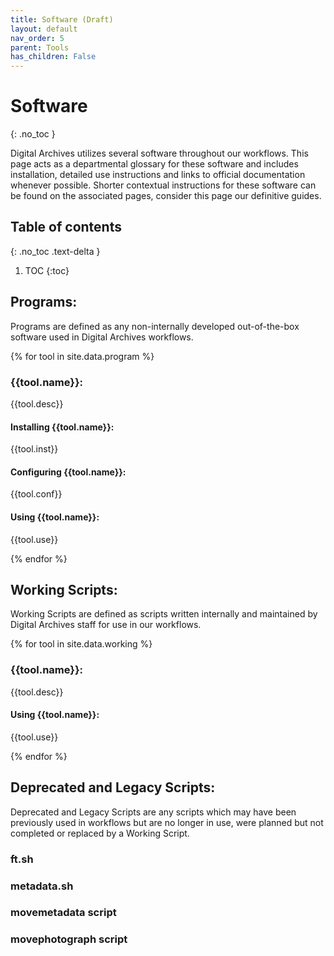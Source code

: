 ```yaml
---
title: Software (Draft)
layout: default
nav_order: 5
parent: Tools
has_children: False
---
```


# Software
{: .no_toc }

Digital Archives utilizes several software throughout our workflows. This page acts as a departmental glossary for these software and includes installation, detailed use instructions and links to official documentation whenever possible. Shorter contextual instructions for these software can be found on the associated pages, consider this page our definitive guides.

## Table of contents
{: .no_toc .text-delta }

1. TOC
{:toc}

## Programs:

Programs are defined as any non-internally developed out-of-the-box software used in Digital Archives workflows.

{% for tool in site.data.program %}

### {{tool.name}}:
{{tool.desc}}

#### Installing {{tool.name}}:
{{tool.inst}}

#### Configuring {{tool.name}}:
{{tool.conf}}

#### Using {{tool.name}}:
{{tool.use}}

{% endfor %}

## Working Scripts:

Working Scripts are defined as scripts written internally and maintained by Digital Archives staff for use in our workflows.

{% for tool in site.data.working %}
### {{tool.name}}:
{{tool.desc}}

#### Using {{tool.name}}:
{{tool.use}}

{% endfor %}

## Deprecated and Legacy Scripts:

Deprecated and Legacy Scripts are any scripts which may have been previously used in workflows but are no longer in use, were planned but not completed or replaced by a Working Script.

### ft.sh 
### metadata.sh 
### movemetadata script 
### movephotograph script 

